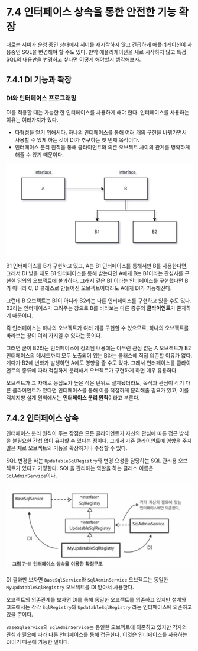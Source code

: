 # 7.4 인터페이스 상속을 통한 안전한 기능 확장

때로는 서버가 운영 중인 상태에서 서버를 재시작하지 않고 긴급하게 애플리케이션이 사용중인 SQL을 변경해야 할 수도 있다.
만약 애플리케이션을 새로 시작하지 않고 특정 SQL의 내용만을 변경하고 싶다면 어떻게 해야할지 생각해보자.

## 7.4.1 DI 기능과 확장

### DI와 인터페이스 프로그래밍

DI를 적용할 때는 가능한 한 인터페이스를 사용하게 해야 한다.
인터페이스를 사용하는 이유는 여러가지가 있다.

- 다형성을 얻기 위해서다. 하나의 인터페이스를 통해 여러 개의 구현을 바꿔가면서 사용할 수 있게 하는 것이 DI가 추구하는 첫 번째 목적이다.
- 인터페이스 분리 원칙을 통해 클라이언트와 의존 오브젝트 사이의 관계를 명확하게 해줄 수 있기 때문이다.

![img_7.png](img_7.png)

B1 인터페이스를 B가 구현하고 있고, A는 B1 인터페이스를 통해서만 B를 사용한다면, 그래서 DI 받을 때도 B1 인터페이스를 통해 받는다면
A에게 B는 B1이라는 관심사를 구현한 임의의 오브젝트에 불과하다.
그래서 같은 B1 이라는 인터페이스를 구현했다면 B가 아니라 C, D 클래스로 만들어진 오브젝트이더라도 A에게 DI가 가능해진다.

그런데 B 오브젝트는 B1이 아니라 B2라는 다른 인터페이스를 구현하고 있을 수도 있다.
B2라는 인터페이스가 그려주는 창으로 B를 바라보는 다른 종류의 **클라이언트**가 존재하기 때문이다.

즉 인터페이스는 하나의 오브젝트가 여러 개를 구현할 수 있으므로, 하나의 오브젝트를 바라보는 창이 여러 가지일 수 있다는 뜻이다.

그러면 굳이 B2라는 인터페이스에 정의된 내용에는 아무런 관심 없는 A 오브젝트가 B2 인터페이스의 메서드까지 모두 노출되어 있는 B라는 클래스에
직접 의존할 이유가 없다. 게다가 B2에 변화가 발생하면 A에도 영향을 줄 수도 있다.
그래서 인터페이스를 클라이언트의 종류에 따라 적절하게 분리해서 오브젝트가 구현하게 하면 매우 유용하다.

오브젝트가 그 자체로 응집도가 높은 작은 단위로 설계됐더라도, 목적과 관심이 각기 다른 클라이언트가 있다면 인터페이스를 통해
이를 적절하게 분리해줄 필요가 있고, 이를 객체지향 설계 원칙에서는 **인터페이스 분리 원칙**이라고 부른다.

## 7.4.2 인터페이스 상속

인터페이스 분리 원칙이 주는 장점은 모든 클라이언트가 자신의 관심에 따른 접근 방식을 불필요한 간섭 없이 유지할 수 있다는 점이다.
그래서 기존 클라이언트에 영향을 주지 않은 채로 오브젝트의 기능을 확장하거나 수정할 수 있다.

SQL 변경을 하는 `UpdatableSqlRegistry`와 변경 요청을 담당하는 SQL 관리용 오브젝트가 있다고 가정한다.
SQL을 관리하는 역할을 하는 클래스 이름은 `SqlAdminService`이다.

![img_6.png](img_6.png)

DI 결과만 보자면 `BaseSqlService`와 `SqlAdminService` 오브젝트는 동일한 `MyUpdatableSqlRegistry` 오브젝트를 DI 받아서 사용한다.

오브젝트의 의존관계를 보자면 DI를 통해 동일한 오브젝트를 의존하고 있지만 설계와 코드에서는 각각 `SqlRegistry`와 `UpdatableSqlRegistry`
라는 인터페이스에 의존하고 있을 뿐이다.

`BaseSqlService`와 `SqlAdminService`는 동일한 오브젝트에 의존하고 있지만 각자의 관심과 필요에 따라 다른 인터페이스를 통해
접근한다. 이것은 인터페이스를 사용하는 DI이기 때문에 가능한 일이다.

